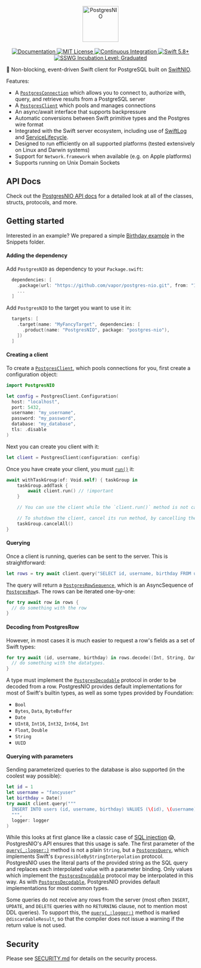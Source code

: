 <p align="center">
<picture>
  <source media="(prefers-color-scheme: dark)" srcset="https://user-images.githubusercontent.com/1130717/259709891-64d4c78b-1cd1-4446-8746-d3a009992811.png">
  <source media="(prefers-color-scheme: light)" srcset="https://user-images.githubusercontent.com/1130717/259710040-d79ee9eb-b5d9-4a82-a894-3eb5ef366c1f.png">
  <img src="https://user-images.githubusercontent.com/1130717/259710040-d79ee9eb-b5d9-4a82-a894-3eb5ef366c1f.png" height="96" alt="PostgresNIO">
</picture>
<br>
<br>
<a href="https://api.vapor.codes/postgresnio/documentation/postgresnio/">
    <img src="https://design.vapor.codes/images/readthedocs.svg" alt="Documentation">
</a>
<a href="LICENSE">
    <img src="https://design.vapor.codes/images/mitlicense.svg" alt="MIT License">
</a>
<a href="https://github.com/vapor/postgres-nio/actions/workflows/test.yml">
    <img src="https://img.shields.io/github/actions/workflow/status/vapor/postgres-nio/test.yml?event=push&style=plastic&logo=github&label=tests&logoColor=%23ccc" alt="Continuous Integration">
</a>
<a href="https://swift.org">
    <img src="https://design.vapor.codes/images/swift58up.svg" alt="Swift 5.8+">
</a>
<a href="https://www.swift.org/sswg/incubation-process.html">
    <img src="https://design.vapor.codes/images/sswg-graduated.svg" alt="SSWG Incubation Level: Graduated">
</a>
</p>

🐘 Non-blocking, event-driven Swift client for PostgreSQL built on [SwiftNIO].

Features:

- A [`PostgresConnection`] which allows you to connect to, authorize with, query, and retrieve results from a PostgreSQL server
- A [`PostgresClient`] which pools and manages connections 
- An async/await interface that supports backpressure 
- Automatic conversions between Swift primitive types and the Postgres wire format
- Integrated with the Swift server ecosystem, including use of [SwiftLog] and [ServiceLifecycle].
- Designed to run efficiently on all supported platforms (tested extensively on Linux and Darwin systems)
- Support for `Network.framework` when available (e.g. on Apple platforms)
- Supports running on Unix Domain Sockets

## API Docs

Check out the [PostgresNIO API docs][Documentation] for a 
detailed look at all of the classes, structs, protocols, and more.

## Getting started

Interested in an example? We prepared a simple [Birthday example](https://github.com/vapor/postgres-nio/blob/main/Snippets/Birthdays.swift)
in the Snippets folder.

#### Adding the dependency

Add `PostgresNIO` as dependency to your `Package.swift`:

```swift
  dependencies: [
    .package(url: "https://github.com/vapor/postgres-nio.git", from: "1.21.0"),
    ...
  ]
```

Add `PostgresNIO` to the target you want to use it in:
```swift
  targets: [
    .target(name: "MyFancyTarget", dependencies: [
      .product(name: "PostgresNIO", package: "postgres-nio"),
    ])
  ]
```

#### Creating a client

To create a [`PostgresClient`], which pools connections for you, first create a configuration object:

```swift
import PostgresNIO

let config = PostgresClient.Configuration(
  host: "localhost",
  port: 5432,
  username: "my_username",
  password: "my_password",
  database: "my_database",
  tls: .disable
)
```

Next you can create you client with it:
```swift
let client = PostgresClient(configuration: config)
```

Once you have create your client, you must [`run()`] it:
```swift
await withTaskGroup(of: Void.self) { taskGroup in
    taskGroup.addTask {
        await client.run() // !important
    }

    // You can use the client while the `client.run()` method is not cancelled.

    // To shutdown the client, cancel its run method, by cancelling the taskGroup.
    taskGroup.cancelAll()
}
```

#### Querying

Once a client is running, queries can be sent to the server. This is straightforward:

```swift
let rows = try await client.query("SELECT id, username, birthday FROM users", logger: Logger(label: "my-example-logger"))
```

The query will return a [`PostgresRowSequence`], which is an AsyncSequence of [`PostgresRow`]s. 
The rows can be iterated one-by-one: 

```swift
for try await row in rows {
  // do something with the row
}
```

#### Decoding from PostgresRow

However, in most cases it is much easier to request a row's fields as a set of Swift types:

```swift
for try await (id, username, birthday) in rows.decode((Int, String, Date).self) {
  // do something with the datatypes.
}
```

A type must implement the [`PostgresDecodable`] protocol in order to be decoded from a row. PostgresNIO provides default implementations for most of Swift's builtin types, as well as some types provided by Foundation:

- `Bool`
- `Bytes`, `Data`, `ByteBuffer`
- `Date`
- `UInt8`, `Int16`, `Int32`, `Int64`, `Int`
- `Float`, `Double`
- `String`
- `UUID`

#### Querying with parameters

Sending parameterized queries to the database is also supported (in the coolest way possible):

```swift
let id = 1
let username = "fancyuser"
let birthday = Date()
try await client.query("""
  INSERT INTO users (id, username, birthday) VALUES (\(id), \(username), \(birthday))
  """, 
  logger: logger
)
```

While this looks at first glance like a classic case of [SQL injection](https://en.wikipedia.org/wiki/SQL_injection) 😱, PostgresNIO's API ensures that this usage is safe. The first parameter of the [`query(_:logger:)`] method is not a plain `String`, but a [`PostgresQuery`], which implements Swift's `ExpressibleByStringInterpolation` protocol. PostgresNIO uses the literal parts of the provided string as the SQL query and replaces each interpolated value with a parameter binding. Only values which implement the [`PostgresEncodable`] protocol may be interpolated in this way. As with [`PostgresDecodable`], PostgresNIO provides default implementations for most common types.

Some queries do not receive any rows from the server (most often `INSERT`, `UPDATE`, and `DELETE` queries with no `RETURNING` clause, not to mention most DDL queries). To support this, the [`query(_:logger:)`] method is marked `@discardableResult`, so that the compiler does not issue a warning if the return value is not used. 

## Security

Please see [SECURITY.md] for details on the security process.

[SSWG Incubation]: https://github.com/swift-server/sswg/blob/main/process/incubation.md#graduated-level
[Documentation]: https://api.vapor.codes/postgresnio/documentation/postgresnio
[Team Chat]: https://discord.gg/vapor
[MIT License]: LICENSE
[Continuous Integration]: https://github.com/vapor/postgres-nio/actions
[Swift 5.8]: https://swift.org
[Security.md]: https://github.com/vapor/.github/blob/main/SECURITY.md

[`PostgresConnection`]: https://api.vapor.codes/postgresnio/documentation/postgresnio/postgresconnection
[`PostgresClient`]: https://api.vapor.codes/postgresnio/documentation/postgresnio/postgresclient
[`run()`]: https://api.vapor.codes/postgresnio/documentation/postgresnio/postgresclient/run()
[`query(_:logger:)`]: https://api.vapor.codes/postgresnio/documentation/postgresnio/postgresconnection/query(_:logger:file:line:)-9mkfn
[`PostgresQuery`]: https://api.vapor.codes/postgresnio/documentation/postgresnio/postgresquery
[`PostgresRow`]: https://api.vapor.codes/postgresnio/documentation/postgresnio/postgresrow
[`PostgresRowSequence`]: https://api.vapor.codes/postgresnio/documentation/postgresnio/postgresrowsequence
[`PostgresDecodable`]: https://api.vapor.codes/postgresnio/documentation/postgresnio/postgresdecodable
[`PostgresEncodable`]: https://api.vapor.codes/postgresnio/documentation/postgresnio/postgresencodable
[SwiftNIO]: https://github.com/apple/swift-nio
[PostgresKit]: https://github.com/vapor/postgres-kit
[SwiftLog]: https://github.com/apple/swift-log
[ServiceLifecycle]: https://github.com/swift-server/swift-service-lifecycle
[`Logger`]: https://apple.github.io/swift-log/docs/current/Logging/Structs/Logger.html
